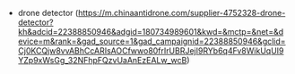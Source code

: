 - drone detector (https://m.chinaantidrone.com/supplier-4752328-drone-detector?kh&adcid=22388850946&adgid=180734989601&kwd=&mctp=&net=&device=m&rank=&gad_source=1&gad_campaignid=22388850946&gclid=Cj0KCQjw8vvABhCcARIsAOCfwwo80frIrUBRJejI9RYb6q4Fv8WikUqUI9YZp9xWsGg_32NFhpFQzvUaAnEzEALw_wcB)
